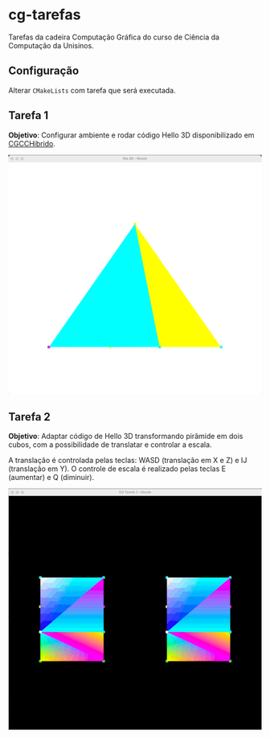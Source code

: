 # cg-tarefas
Tarefas da cadeira Computação Gráfica do curso de Ciência da Computação da Unisinos.

## Configuração

Alterar `CMakeLists` com tarefa que será executada.

## Tarefa 1
**Objetivo**: Configurar ambiente e rodar código Hello 3D disponibilizado em [CGCCHibrido](https://github.com/fellowsheep/CGCCHibrido). 

![](docs/tarefa-1.gif)

## Tarefa 2
**Objetivo**: Adaptar código de Hello 3D transformando pirâmide em dois cubos, com a possibilidade de translatar e controlar a escala. 

A translação é controlada pelas teclas: WASD (translação em X e Z) e IJ (translação em Y).
O controle de escala é realizado pelas teclas E (aumentar) e Q (diminuir).

![](docs/tarefa-2.gif)